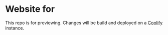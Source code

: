 # Website for 

This repo is for previewing. Changes will be build and deployed on a [Coolify](https://coolify.io) instance.
